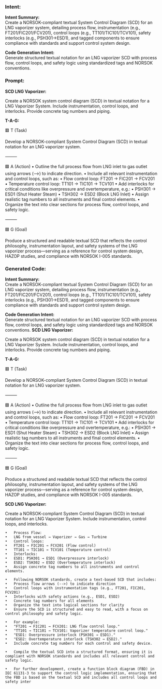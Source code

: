### Intent:
**Intent Summary:**  
Create a NORSOK-compliant textual System Control Diagram (SCD) for an LNG vaporizer system, detailing process flow, instrumentation (e.g., FT201/FIC201/FCV201), control loops (e.g., TT101/TIC101/TCV101), safety interlocks (e.g., PSH301→ESD1), and tagged components to ensure compliance with standards and support control system design.  

**Code Generation Intent:**  
Generate structured textual notation for an LNG vaporizer SCD with process flow, control loops, and safety logic using standardized tags and NORSOK conventions.

### Prompt:
**SCD LNG Vaporizer:**

Create a NORSOK system control diagram (SCD) in textual notation for a LNG Vaporizer System. Include instrumentation, control loops, and interlocks. Provide concrete tag numbers and piping.


**T-A-G:**

🟥 T (Task)

Develop a NORSOK-compliant System Control Diagram (SCD) in textual notation for an LNG vaporizer system.

⸻

🟩 A (Action)
	•	Outline the full process flow from LNG inlet to gas outlet using arrows (-->) to indicate direction.
	•	Include all relevant instrumentation and control loops, such as:
	•	Flow control loop: FT201 → FIC201 → FCV201
	•	Temperature control loop: TT101 → TIC101 → TCV101
	•	Add interlocks for critical conditions like overpressure and overtemperature, e.g.:
	•	PSH301 → ESD1 (Shut Heater Steam)
	•	TSH302 → ESD2 (Block LNG Inlet)
	•	Assign realistic tag numbers to all instruments and final control elements.
	•	Organize the text into clear sections for process flow, control loops, and safety logic.

⸻

🟦 G (Goal)

Produce a structured and readable textual SCD that reflects the control philosophy, instrumentation layout, and safety systems of the LNG vaporizer process—serving as a reference for control system design, HAZOP studies, and compliance with NORSOK I-005 standards.

### Generated Code:
**Intent Summary:**  
Create a NORSOK-compliant textual System Control Diagram (SCD) for an LNG vaporizer system, detailing process flow, instrumentation (e.g., FT201/FIC201/FCV201), control loops (e.g., TT101/TIC101/TCV101), safety interlocks (e.g., PSH301→ESD1), and tagged components to ensure compliance with standards and support control system design.  

**Code Generation Intent:**  
Generate structured textual notation for an LNG vaporizer SCD with process flow, control loops, and safety logic using standardized tags and NORSOK conventions.
**SCD LNG Vaporizer:**

Create a NORSOK system control diagram (SCD) in textual notation for a LNG Vaporizer System. Include instrumentation, control loops, and interlocks. Provide concrete tag numbers and piping.


**T-A-G:**

🟥 T (Task)

Develop a NORSOK-compliant System Control Diagram (SCD) in textual notation for an LNG vaporizer system.

⸻

🟩 A (Action)
	•	Outline the full process flow from LNG inlet to gas outlet using arrows (-->) to indicate direction.
	•	Include all relevant instrumentation and control loops, such as:
	•	Flow control loop: FT201 → FIC201 → FCV201
	•	Temperature control loop: TT101 → TIC101 → TCV101
	•	Add interlocks for critical conditions like overpressure and overtemperature, e.g.:
	•	PSH301 → ESD1 (Shut Heater Steam)
	•	TSH302 → ESD2 (Block LNG Inlet)
	•	Assign realistic tag numbers to all instruments and final control elements.
	•	Organize the text into clear sections for process flow, control loops, and safety logic.

⸻

🟦 G (Goal)

Produce a structured and readable textual SCD that reflects the control philosophy, instrumentation layout, and safety systems of the LNG vaporizer process—serving as a reference for control system design, HAZOP studies, and compliance with NORSOK I-005 standards.  

**SCD LNG Vaporizer:**

Create a NORSOK-compliant System Control Diagram (SCD) in textual notation for an LNG Vaporizer System. Include instrumentation, control loops, and interlocks.

	•	Process Flow:
	•	LNG from vessel → Vaporizer → Gas → Turbine
	•	Control loops:
	•	FT201 → FIC201 → FCV201 (Flow control)
	•	TT101 → TIC101 → TCV101 (Temperature control)
	•	Interlocks:
	•	ESD1: PSH301 → ESD1 (Overpressure interlock)
	•	ESD2: TSH302 → ESD2 (Overtemperature interlock)
	•	Assign concrete tag numbers to all instruments and control elements.

	•	Following NORSOK standards, create a text-based SCD that includes:
	•	Process flow arrows (-->) to indicate direction
	•	Control loops with instrumentation tags (e.g., FT201, FIC201, FCV201)
	•	Interlocks with safety actions (e.g., ESD1, ESD2)
	•	Concrete tag numbers for all elements
	•	Organize the text into logical sections for clarity
	•	Ensure the SCD is structured and easy to read, with a focus on control philosophy and safety logic.

	•	For example:
	•	"FT201 → FIC201 → FCV201: LNG flow control loop."
	•	"TT101 → TIC101 → TCV101: Vaporizer temperature control loop."
	•	"ESD1: Overpressure interlock (PSH301 → ESD1)."
	•	"ESD2: Overtemperature interlock (TSH302 → ESD2)."
	•	Include concrete tag numbers for each control and safety device.

	•	Compile the textual SCD into a structured format, ensuring it is compliant with NORSOK standards and includes all relevant control and safety logic.

	•	For further development, create a function block diagram (FBD) in IEC 61131-3 to support the control logic implementation, ensuring that the FBD is based on the textual SCD and includes all control loops and safety inter
